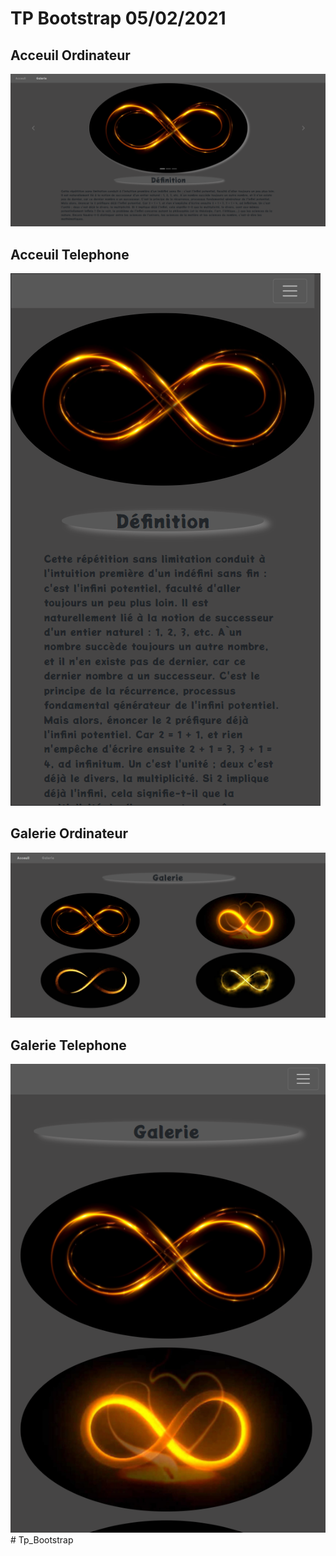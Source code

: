# TP Bootstrap 05/02/2021

## Acceuil Ordinateur

![Image](rendu/acceuil_pc.png)

## Acceuil Telephone

![Image](./rendu/acceuil_tel.png)

## Galerie Ordinateur

![Image](./rendu/galerie_pc.png)

## Galerie Telephone

![Image](./rendu/galerie_tel.png)
#   T p _ B o o t s t r a p 
 
 
